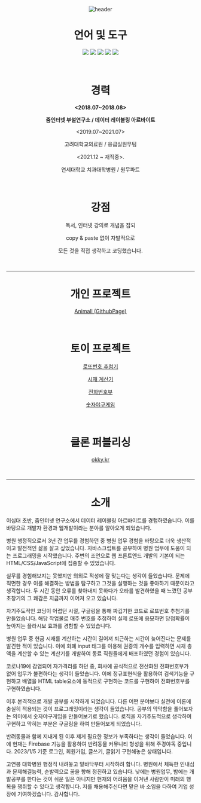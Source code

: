 <div align="center">
  
![header](https://capsule-render.vercel.app/api?type=waving&color=auto&height=300&section=header&text=JonghyeonYANG&fontSize=90)
  

# 언어 및 도구 
<img src="https://img.shields.io/badge/HTML5-E34F26?style=flat&logo=HTML5&logoColor=white"/> <img src="https://img.shields.io/badge/CSS3-1572B6?style=flat&logo=CSS3&logoColor=white"/> <img src="https://img.shields.io/badge/JavaScript-F7DF1E?style=flat&logo=JavaScript&logoColor=white"/> <img src="https://img.shields.io/badge/Vue.js-4FC08D?style=flat&logo=Vue.js&logoColor=white"/> <img src="https://img.shields.io/badge/Firebase-FFCA28?style=flat&logo=Firebase&logoColor=white"/>
  
</br>

#  경력 
**<2018.07~2018.08>**

**줌인터넷 부설연구소 / 데이터 레이블링 아르바이트**
  
  
<2019.07~2021.07>
  
고려대학교의료원 / 응급실원무팀  
  
  
<2021.12 ~ 재직중>.
  
연세대학교 치과대학병원 / 원무파트  

</br>
  
# 강점
독서, 인터넷 강의로 개념을 잡되
  
copy & paste 없이 자발적으로
  
모든 것을 직접 생각하고 코딩했습니다.
  
</br>

------------
  
# 개인 프로젝트
  
<a href="https://facitea.github.io/index.html">Animall (GithubPage)</a>

</br>
  
# 토이 프로젝트
<a href="https://github.com/facitea/lotto">로또번호 추첨기</a>
  
<a href="https://github.com/facitea/petty_cash">시재 계산기</a>
  
<a href="https://github.com/facitea/severance_numberbook">전화번호부</a>
  
<a href="https://github.com/facitea/NumberBaseball">숫자야구게임</a>

</br>

# 클론 퍼블리싱
<a href="https://github.com/facitea/okkyClone">okky.kr</a>

</br>

------------

# 소개
</div>
  

<div>
  
이십대 초반, 줌인터넷 연구소에서 데이터 레이블링 아르바이트를 경험하였습니다. 이를 바탕으로 개발자 환경과 웹개발이라는 분야를 알아오게 되었습니다.
  
병원 행정직으로서 3년 간 업무를 경험하던 중 병원 업무 경험을 바탕으로 더욱 생산적이고 발전적인 삶을 살고 싶었습니다. 자바스크립트를 공부하여 병원 업무에 도움이 되는 프로그래밍을 시작했습니다. 주변의 조언으로 웹 프론트엔드 개발의 기본이 되는 HTML/CSS/JavaScript에 집중할 수 있었습니다.

실무를 경험해보지는 못했지만 의외로 적성에 잘 맞는다는 생각이 들었습니다. 문제에 직면한 경우 이를 해결하는 방법을 탐구하고 그것을 실행하는 것을 좋아하기 때문이라고 생각합니다. 두 시간 동안 오류를 찾아내지 못하다가 오타를 발견하였을 때 느꼈던 공부 초창기의 그 쾌감은 지금까지 이어져 오고 있습니다.

자기주도적인 코딩이 어렵던 시절, 구글링을 통해 짜깁기한 코드로 로또번호 추첨기를 만들었습니다. 해당 작업물로 매주 번호를 추첨하여 실제 로또에 응모하면 당첨확률이 높아지는 플라시보 효과를 경험할 수 있었습니다.

병원 업무 중 현금 시재를 계산하는 시간이 길어져 퇴근하는 시간이 늦어진다는 문제를 발견한 적이 있습니다. 이에 화폐 input 태그를 이용해 권종의 개수를 입력하면 시재 총액을 계산할 수 있는 계산기를 개발하여 동료 직원들에게 배포하였던 경험이 있습니다.

코로나19에 감염되어 자가격리를 하던 중, 회사에 공식적으로 전산화된 전화번호부가 없어 업무가 불편하다는 생각이 들었습니다. 이에 정규표현식을 활용하여 검색기능을 구현하고 배열을 HTML table요소에 동적으로 구현하는 코드를 구현하여 전화번호부를 구현하였습니다.

이후 본격적으로 개발 공부를 시작하게 되었습니다. 다른 어떤 분야보다 실전에 이론에 충실히 적용되는 것이 프로그래밍이라는 생각이 들었습니다. 공부의 막막함을 풀어보자는 의미에서 숫자야구게임을 만들어보기로 했습니다. 로직을 자기주도적으로 생각하여 구현하고 막히는 부분은 구글링을 하여 만들어보게 되었습니다.

반려동물과 함께 지내게 된 이후 제게 필요한 정보가 부족하다는 생각이 들었습니다. 이에 현재는 Firebase 기능을 활용하여 반려동물 커뮤니티 형성을 위해 주경야독 중입니다. 2023/1/5 기준 로그인, 회원가입, 글쓰기, 글읽기 구현해놓은 상태입니다.

고연봉 대학병원 행정직 내려놓고 밑바닥부터 시작하려 합니다. 병원에서 체득한 인내심과 문제해결능력, 순발력으로 꿈을 향해 정진하고 있습니다. 낮에는 병원업무, 밤에는 개발공부를 한다는 것이 쉬운 일은 아니지만 현재의 어려움을 이겨낸 사람만이 미래의 행복을 쟁취할 수 있다고 생각합니다. 저를 채용해주신다면 맡은 바 소임을 다하여 기업 성장에 기여하겠습니다. 감사합니다.
</div>


